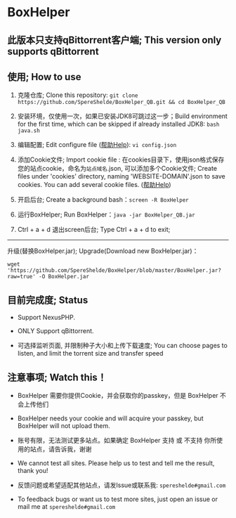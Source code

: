 # BoxHelper
## 此版本只支持qBittorrent客户端; This version only supports qBittorrent
## 使用; How to use

1. 克隆仓库; Clone this repository: `git clone https://github.com/SpereShelde/BoxHelper_QB.git && cd BoxHelper_QB`

1. 安装环境，仅使用一次，如果已安装JDK8可跳过这一步；Build environment for the first time, which can be skipped if already installed JDK8: `bash java.sh`

1. 编辑配置; Edit configure file ([帮助Help](https://github.com/SpereShelde/BoxHelper_QB/wiki)): `vi config.json`

1. 添加Cookie文件; Import cookie file : 在cookies目录下，使用json格式保存您的站点cookie，命名为`站点域名`.json, 可以添加多个Cookie文件; Create files under 'cookies' directory, naming 'WEBSITE-DOMAIN'.json to save cookies. You can add several cookie files. ([帮助Help](https://github.com/SpereShelde/BoxHelper_QB/wiki))

1. 开启后台; Create a background bash：`screen -R BoxHelper`

1. 运行BoxHelper; Run BoxHelper：`java -jar BoxHelper_QB.jar`

1. Ctrl + a + d 退出screen后台; Type Ctrl + a + d to exit;

---

升级(替换BoxHelper.jar); Upgrade(Download new BoxHelper.jar)：

`wget 'https://github.com/SpereShelde/BoxHelper/blob/master/BoxHelper.jar?raw=true' -O BoxHelper.jar`

## 目前完成度; Status

- Support NexusPHP.

- ONLY Support qBittorrent.

- 可选择监听页面, 并限制种子大小和上传下载速度; You can choose pages to listen, and limit the torrent size and transfer speed

## 注意事项; Watch this！ 

- BoxHelper 需要你提供Cookie，并会获取你的passkey，但是 BoxHelper 不会上传他们

- BoxHelper needs your cookie and will acquire your passkey, but BoxHelper will not upload them.

- 账号有限，无法测试更多站点。如果确定 BoxHelper 支持 或 不支持 你所使用的站点，请告诉我，谢谢

- We cannot test all sites. Please help us to test and tell me the result, thank you!

- 反馈问题或希望适配其他站点，请发Issue或联系我: `spereshelde#gmail.com`

- To feedback bugs or want us to test more sites, just open an issue or mail me at `spereshelde#gmail.com`

